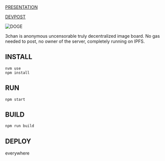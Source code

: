 [PRESENTATION](https://docs.google.com/presentation/d/1v51Vowk8gNlFyKKHDKLpQ7G_9siL1rZkC-oTxtehk7Q/edit?usp=sharing)

[DEVPOST](https://devpost.com/software/3chan)

![DOGE](https://i.imgur.com/D938evI.jpg)

3chan is anonymous uncensorable truly decentralized image board. No gas needed to post, no owner of the server, completely running on IPFS.

## INSTALL

```
nvm use
npm install
```

## RUN

```
npm start
```

## BUILD

```
npm run build
```

## DEPLOY

everywhere
